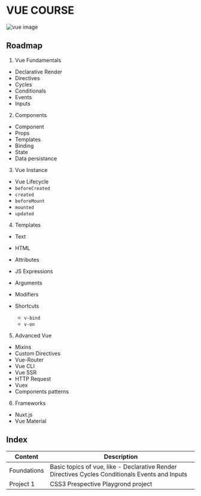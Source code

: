 # VUE COURSE

![vue image](https://repository-images.githubusercontent.com/191117003/a3b1f600-8b7e-11e9-8919-695ab3bcc877)

## Roadmap

1. Vue Fundamentals

-   Declarative Render
-   Directives
-   Cycles
-   Conditionals
-   Events
-   Inputs

2. Components

-   Component
-   Props
-   Templates
-   Binding
-   State
-   Data persistance

3. Vue Instance

-   Vue Lifecycle
-   `beforeCreated`
-   `created`
-   `beforeMount`
-   `mounted`
-   `updated`

4. Templates

-   Text
-   HTML
-   Attributes
-   JS Expressions
-   Arguments
-   Modifiers
-   Shortcuts

    -   `v-bind`
    -   `v-on`

5. Advanced Vue

-   Mixins
-   Custom Directives
-   Vue-Router
-   Vue CLI
-   Vue SSR
-   HTTP Request
-   Vuex
-   Components patterns

6. Frameworks

-   Nuxt.js
-   Vue Material

## Index

| Content     | Description                                                                                     |
| ----------- | ----------------------------------------------------------------------------------------------- |
| Foundations | Basic topics of vue, like - Declarative Render Directives Cycles Conditionals Events and Inputs |
| Project 1   | CSS3 Prespective Playgrond project                                                              |
